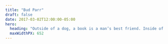 ```yaml
---
title: "Bud Parr"
draft: false
date: 2017-03-02T12:00:00-05:00
hero:
  heading: "Outside of a dog, a book is a man’s best friend. Inside of a dog, it’s too dark to read. —Groucho Marx"
  maxWidthPX: 652
---
```

